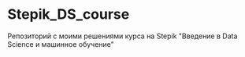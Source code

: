 # Stepik_DS_course
Репозиторий с моими решениями курса на Stepik  "Введение в Data Science и машинное обучение"
